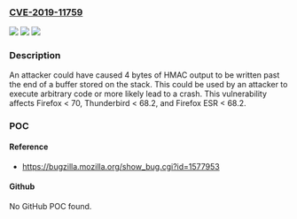 ### [CVE-2019-11759](https://cve.mitre.org/cgi-bin/cvename.cgi?name=CVE-2019-11759)
![](https://img.shields.io/static/v1?label=Product&message=Firefox%20ESR&color=blue)
![](https://img.shields.io/static/v1?label=Version&message=n%2Fa&color=blue)
![](https://img.shields.io/static/v1?label=Vulnerability&message=Stack%20buffer%20overflow%20in%20HKDF%20output&color=brighgreen)

### Description

An attacker could have caused 4 bytes of HMAC output to be written past the end of a buffer stored on the stack. This could be used by an attacker to execute arbitrary code or more likely lead to a crash. This vulnerability affects Firefox < 70, Thunderbird < 68.2, and Firefox ESR < 68.2.

### POC

#### Reference
- https://bugzilla.mozilla.org/show_bug.cgi?id=1577953

#### Github
No GitHub POC found.

